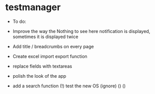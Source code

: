# testmanager

- To do:

- Improve the way the Nothing to see here notification is displayed, sometimes it is displayed twice
- Add title / breadcrumbs on every page
- Create excel import export function
- replace fields with textareas
- polish the look of the app
- add a search function (!)
test the new OS (ignore)
()
()
